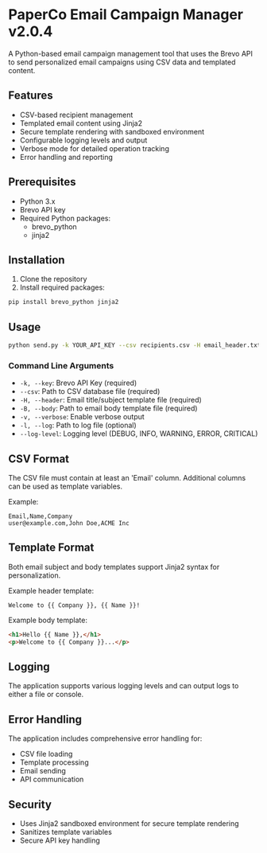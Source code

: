 # PaperCo Email Campaign Manager v2.0.4

A Python-based email campaign management tool that uses the Brevo API to send personalized email campaigns using CSV data and templated content.

## Features

- CSV-based recipient management
- Templated email content using Jinja2
- Secure template rendering with sandboxed environment
- Configurable logging levels and output
- Verbose mode for detailed operation tracking
- Error handling and reporting

## Prerequisites

- Python 3.x
- Brevo API key
- Required Python packages:
  - brevo_python
  - jinja2

## Installation

1. Clone the repository
2. Install required packages:

```bash
pip install brevo_python jinja2
```

## Usage

```bash
python send.py -k YOUR_API_KEY --csv recipients.csv -H email_header.txt -B email_body.txt [-v] [-l log_file.log] [--log-level LEVEL]
```

### Command Line Arguments

- `-k, --key`: Brevo API Key (required)
- `--csv`: Path to CSV database file (required)
- `-H, --header`: Email title/subject template file (required)
- `-B, --body`: Path to email body template file (required)
- `-v, --verbose`: Enable verbose output
- `-l, --log`: Path to log file (optional)
- `--log-level`: Logging level (DEBUG, INFO, WARNING, ERROR, CRITICAL)

## CSV Format

The CSV file must contain at least an 'Email' column. Additional columns can be used as template variables.

Example:
```csv
Email,Name,Company
user@example.com,John Doe,ACME Inc
```

## Template Format

Both email subject and body templates support Jinja2 syntax for personalization.

Example header template:
```
Welcome to {{ Company }}, {{ Name }}!
```

Example body template:
```html
<h1>Hello {{ Name }},</h1>
<p>Welcome to {{ Company }}...</p>
```

## Logging

The application supports various logging levels and can output logs to either a file or console.

## Error Handling

The application includes comprehensive error handling for:
- CSV file loading
- Template processing
- Email sending
- API communication

## Security

- Uses Jinja2 sandboxed environment for secure template rendering
- Sanitizes template variables
- Secure API key handling
